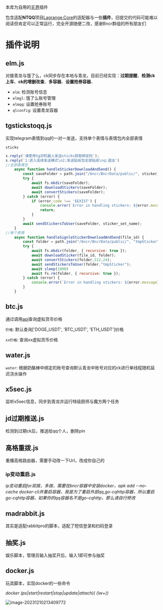本库为自用的[无界](https://github.com/Anmours/Bncr)插件

包含适配**NTQQ**项目[Lagrange.Core](https://github.com/LagrangeDev/Lagrange.Core)的适配器与一些**插件**，旧提交的代码可能难以阅读但肯定可以正常运行，完全开源随便二改，感谢Bncr群组的所有朋友们

# 插件说明

## elm.js

对接青龙与饿了么，ck同步存在本地与青龙，目前已经实现：**过期提醒**、**检测ck上车**、**ck的增删改查**、**多容器**、**设置抢券容器**、

- `elm`: 检测账号信息
- `elmgl`: 饿了么账号管理
- `elmqq`: 设置抢券账号
- `qlconfig`: 设置青龙容器

## tgstickstoqq.js

实现telegram表情到qq的一对一发送，支持单个表情与表情包内全部表情

`sticks` 

```js
s.reply('请使用tg对机器人发送sticks获取绑定码');
s.reply('1:进入连续发送模式\n2:发送贴纸包全部贴纸\nq:退出')
//全部表情包
    async function handleStickerDownloadAndSend() {
        const saveFolder = path.join("/bncr/BncrData/public/", sticker_set_name);
        try {
            await fs.mkdir(saveFolder);
            await downloadStickers(saveFolder);
            await convertStickers(saveFolder);
        } catch (error) {
            if (error.code !== 'EEXIST') {
                console.error(`Error in handling stickers: ${error.message}`);
                return;
            }
        }
        await sendStickersToUser(saveFolder, sticker_set_name);
    }
//单个表情
    async function handleSignleStickerDownloadAndSend(file_id) {
        const folder = path.join("/bncr/BncrData/public/", "tmpSticker");
        try {
            await fs.mkdir(folder, { recursive: true });
            await downloadSticker(file_id, folder);
            await convertStickers(folder,512,24);
            await sendStickersToUser(folder,"tmpSticker");
            await sleep(1000)
            await fs.rm(folder, { recursive: true });
        } catch (error) {
            console.error(`Error in handling stickers: ${error.message}`);
        }
    }
```



## btc.js

通过调用[api](https://api.gateio.ws/api/v4/spot/tickers)查询虚拟货币价格

`价格`: 默认查询['DOGE_USDT', 'BTC_USDT', 'ETH_USDT']价格

`xx价格`: 查询xx虚拟货币价格

## water.js

`water`: 根据奶酪棒中绑定的账号查询默认青龙中账号对应的ck进行单线程随机延迟浇水操作

## x5sec.js

监听x5sec信息，同步到青龙并运行特级厨师与魔方两个任务

## jd过期推送.js

检测到过期ck后，推送给qq个人，删除pin

## 高格重拨.js

重播高格路由器，需要手动改一下Url，改成你自己的

### ip变动重启.js

*ip变动重启for双拨，多拨，需要在bncr容器中安装docker，apk add --no-cache docker-cli并重启容器，我是为了重启外部qq,go-cqhttp容器，所以重启go-cqhttp容器，如果你的qq容器名不是go-cqhttp，那么请自行修改*

## madrabbit.js

其实是适配rabbitpro的脚本，适配了短信登录和扫码登录

## 抽奖.js

娱乐脚本，管理员输入抽奖开后，输入1即可参与抽奖

## docker.js

玩具脚本，实现docker的一些命令

*docker (ps|start|restart|stop|update|attach)( (\w+))*

![image-20231210213409772](http://easyimage.muzi.studio/i/2023/12/10/zalrzb-0.png)

